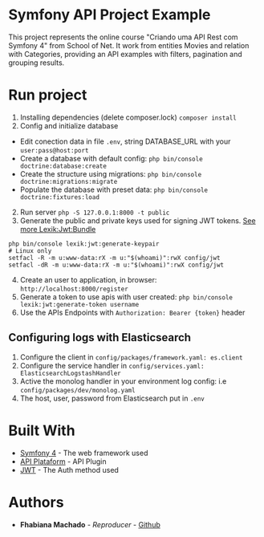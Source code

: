 # Symfony API Project Example

This project represents the online course "Criando uma API Rest com Symfony 4" from School of Net. It work from entities Movies and relation with Categories, providing an API examples with filters, pagination and grouping results.

# Run project

1. Installing dependencies (delete composer.lock) `composer install`
2. Config and initialize database
- Edit conection data in file `.env`, string DATABASE_URL with your `user:pass@host:port`
- Create a database with default config: `php bin/console doctrine:database:create` 
- Create the structure using migrations: `php bin/console doctrine:migrations:migrate` 
- Populate the database with preset data: `php bin/console doctrine:fixtures:load`
2. Run server `php -S 127.0.0.1:8000 -t public`
3. Generate the public and private keys used for signing JWT tokens. [See more Lexik:Jwt:Bundle](https://github.com/lexik/LexikJWTAuthenticationBundle/blob/3.x/Resources/doc/index.rst#getting-started)

```shell
php bin/console lexik:jwt:generate-keypair
# Linux only
setfacl -R -m u:www-data:rX -m u:"$(whoami)":rwX config/jwt
setfacl -dR -m u:www-data:rX -m u:"$(whoami)":rwX config/jwt
```

4. Create an user to application, in browser: `http://localhost:8000/register`
5. Generate a token to use apis with user created: `php bin/console lexik:jwt:generate-token username`
6. Use the APIs Endpoints with `Authorization: Bearer {token}` header
 
## Configuring logs with Elasticsearch
1. Configure the client in `config/packages/framework.yaml: es.client`
2. Configure the service handler in `config/services.yaml: ElasticsearchLogstashHandler`
3. Active the monolog handler in your environment log config: i.e `config/packages/dev/monolog.yaml`
4. The host, user, password from Elasticsearch put in `.env`

# Built With

* [Symfony 4](https://symfony.com/) - The web framework used
* [API Plataform](https://api-platform.com/) - API Plugin
* [JWT](https://api-platform.com/docs/core/jwt/) - The Auth method used

# Authors

* **Fhabiana Machado** - *Reproducer* - [Github](https://github.com/ftmachado)

